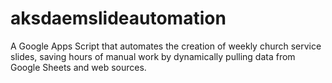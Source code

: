# aksdaemslideautomation
A Google Apps Script that automates the creation of weekly church service slides, saving hours of manual work by dynamically pulling data from Google Sheets and web sources.
